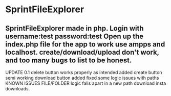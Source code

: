 # SprintFileExplorer
SprintFileExplorer made in php.
Login with username:test password:test
Open up the index.php file for the app to work
use ampps and localhost.
create/download/upload don't work, and
too many bugs to list to be honest.
-------------------------------------
UPDATE 0.1
delete button works properly as intended
added create button
semi working download button added
fixed some logic issues with paths
KNOWN ISSUES
FILE/FOLDER logic falls apart in a new path
download insta downloads.
